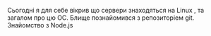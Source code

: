 Сьогодні я для себе вікрив що сервери знаходяться на Linux , та загалом про цю ОС.
Блище познайомився з репозиторіем git.
Знайомство з Node.js
